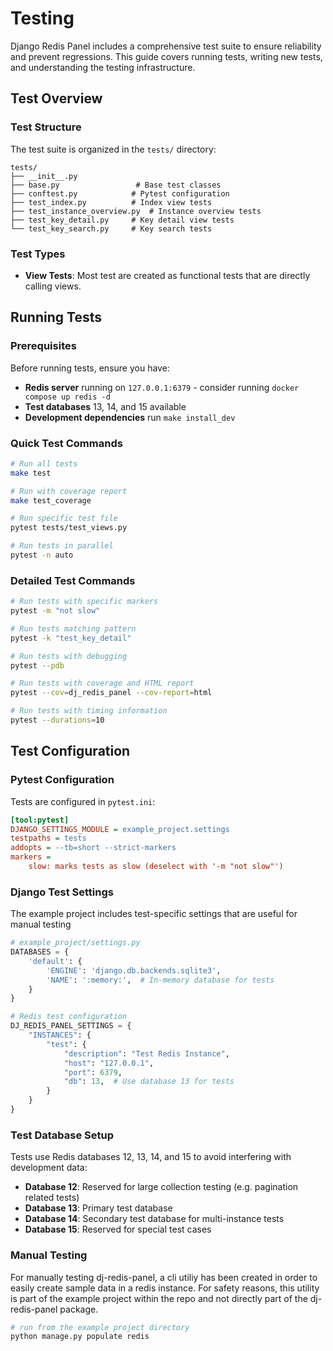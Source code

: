 # Testing

Django Redis Panel includes a comprehensive test suite to ensure reliability and prevent regressions. This guide covers running tests, writing new tests, and understanding the testing infrastructure.

## Test Overview

### Test Structure

The test suite is organized in the `tests/` directory:

```
tests/
├── __init__.py
├── base.py                 # Base test classes
├── conftest.py            # Pytest configuration
├── test_index.py          # Index view tests
├── test_instance_overview.py  # Instance overview tests
├── test_key_detail.py     # Key detail view tests
└── test_key_search.py     # Key search tests
```

### Test Types

- **View Tests**: Most test are created as functional tests that are directly
calling views.

## Running Tests

### Prerequisites

Before running tests, ensure you have:

- **Redis server** running on `127.0.0.1:6379` - consider running `docker compose up redis -d`
- **Test databases** 13, 14, and 15 available
- **Development dependencies** run `make install_dev`

### Quick Test Commands

```bash
# Run all tests
make test

# Run with coverage report
make test_coverage

# Run specific test file
pytest tests/test_views.py

# Run tests in parallel
pytest -n auto
```

### Detailed Test Commands

```bash
# Run tests with specific markers
pytest -m "not slow"

# Run tests matching pattern
pytest -k "test_key_detail"

# Run tests with debugging
pytest --pdb

# Run tests with coverage and HTML report
pytest --cov=dj_redis_panel --cov-report=html

# Run tests with timing information
pytest --durations=10
```

## Test Configuration

### Pytest Configuration

Tests are configured in `pytest.ini`:

```ini
[tool:pytest]
DJANGO_SETTINGS_MODULE = example_project.settings
testpaths = tests
addopts = --tb=short --strict-markers
markers =
    slow: marks tests as slow (deselect with '-m "not slow"')
```

### Django Test Settings

The example project includes test-specific settings that are useful for manual testing

```python
# example_project/settings.py
DATABASES = {
    'default': {
        'ENGINE': 'django.db.backends.sqlite3',
        'NAME': ':memory:',  # In-memory database for tests
    }
}

# Redis test configuration
DJ_REDIS_PANEL_SETTINGS = {
    "INSTANCES": {
        "test": {
            "description": "Test Redis Instance",
            "host": "127.0.0.1",
            "port": 6379,
            "db": 13,  # Use database 13 for tests
        }
    }
}
```

### Test Database Setup

Tests use Redis databases 12, 13, 14, and 15 to avoid interfering with development data:

- **Database 12**: Reserved for large collection testing (e.g. pagination related tests)
- **Database 13**: Primary test database
- **Database 14**: Secondary test database for multi-instance tests
- **Database 15**: Reserved for special test cases

### Manual Testing
For manually testing dj-redis-panel, a cli utiliy has been created in order to easily
create sample data in a redis instance. For safety reasons, this utility is part
of the example project within the repo and not directly part of the dj-redis-panel
package.

```bash
# run from the example project directory
python manage.py populate redis
```
